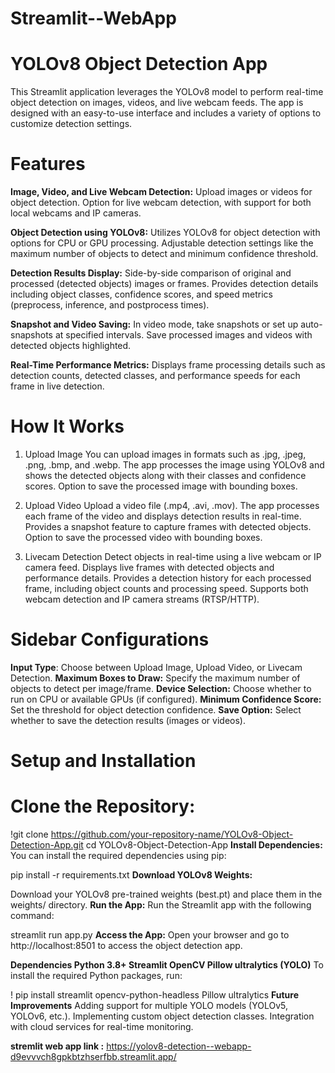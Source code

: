 # Streamlit--WebApp
# YOLOv8 Object Detection App
This Streamlit application leverages the YOLOv8 model to perform real-time object detection on images, videos, and live webcam feeds. The app is designed with an easy-to-use interface and includes a variety of options to customize detection settings.

# Features
**Image, Video, and Live Webcam Detection:**
Upload images or videos for object detection.
Option for live webcam detection, with support for both local webcams and IP cameras.

**Object Detection using YOLOv8:**
Utilizes YOLOv8 for object detection with options for CPU or GPU processing.
Adjustable detection settings like the maximum number of objects to detect and minimum confidence threshold.

**Detection Results Display:**
Side-by-side comparison of original and processed (detected objects) images or frames.
Provides detection details including object classes, confidence scores, and speed metrics (preprocess, inference, and postprocess times).

**Snapshot and Video Saving:**
In video mode, take snapshots or set up auto-snapshots at specified intervals.
Save processed images and videos with detected objects highlighted.

**Real-Time Performance Metrics:**
Displays frame processing details such as detection counts, detected classes, and performance speeds for each frame in live detection.

# How It Works
1. Upload Image
You can upload images in formats such as .jpg, .jpeg, .png, .bmp, and .webp.
The app processes the image using YOLOv8 and shows the detected objects along with their classes and confidence scores.
Option to save the processed image with bounding boxes.

2. Upload Video
Upload a video file (.mp4, .avi, .mov).
The app processes each frame of the video and displays detection results in real-time.
Provides a snapshot feature to capture frames with detected objects.
Option to save the processed video with bounding boxes.

3. Livecam Detection
Detect objects in real-time using a live webcam or IP camera feed.
Displays live frames with detected objects and performance details.
Provides a detection history for each processed frame, including object counts and processing speed.
Supports both webcam detection and IP camera streams (RTSP/HTTP).

# Sidebar Configurations
**Input Type**: Choose between Upload Image, Upload Video, or Livecam Detection.
**Maximum Boxes to Draw:** Specify the maximum number of objects to detect per image/frame.
**Device Selection:** Choose whether to run on CPU or available GPUs (if configured).
**Minimum Confidence Score:** Set the threshold for object detection confidence.
**Save Option:** Select whether to save the detection results (images or videos).
# Setup and Installation
# Clone the Repository:


!git clone https://github.com/your-repository-name/YOLOv8-Object-Detection-App.git
cd YOLOv8-Object-Detection-App
 **Install Dependencies:** You can install the required dependencies using pip:


pip install -r requirements.txt
**Download YOLOv8 Weights:**

Download your YOLOv8 pre-trained weights (best.pt) and place them in the weights/ directory.
**Run the App:** Run the Streamlit app with the following command:


streamlit run app.py
**Access the App:** Open your browser and go to http://localhost:8501 to access the object detection app.

**Dependencies
Python 3.8+
Streamlit
OpenCV
Pillow
ultralytics (YOLO)**
To install the required Python packages, run:


! pip install streamlit opencv-python-headless Pillow ultralytics
**Future Improvements**
Adding support for multiple YOLO models (YOLOv5, YOLOv6, etc.).
Implementing custom object detection classes.
Integration with cloud services for real-time monitoring.


**stremlit web app link :** https://yolov8-detection--webapp-d9evvvch8gpkbtzhserfbb.streamlit.app/
